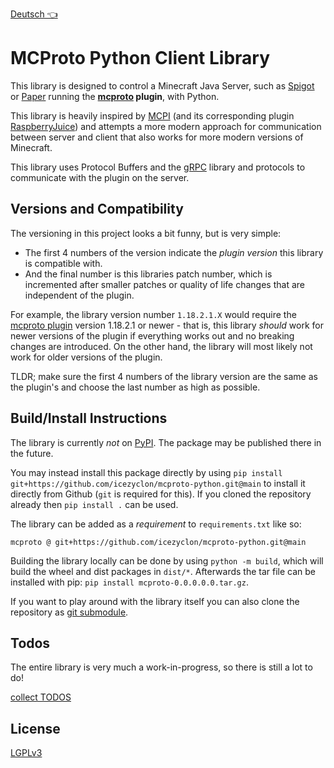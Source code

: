 [Deutsch 👈](README_DEUTSCH.md)

# MCProto Python Client Library

This library is designed to control a Minecraft Java Server, such as [Spigot](https://www.spigotmc.org/) or [Paper](https://papermc.io/) running the **[mcproto](https://github.com/icezyclon/mcproto) plugin**, with Python.

This library is heavily inspired by [MCPI](https://github.com/martinohanlon/mcpi) (and its corresponding plugin [RaspberryJuice](https://github.com/zhuowei/RaspberryJuice)) and attempts a more modern approach for communication between server and client that also works for more modern versions of Minecraft.

This library uses Protocol Buffers and the [gRPC](https://grpc.io/) library and protocols to communicate with the plugin on the server.

## Versions and Compatibility

The versioning in this project looks a bit funny, but is very simple:

* The first 4 numbers of the version indicate the *plugin version* this library is compatible with.
* And the final number is this libraries patch number, which is incremented after smaller patches or quality of life changes that are independent of the plugin.

For example, the library version number `1.18.2.1.X` would require the [mcproto plugin](https://github.com/icezyclon/mcproto) version 1.18.2.1 or newer -
that is, this library *should* work for newer versions of the plugin if everything works out and no breaking changes are introduced.
On the other hand, the library will most likely not work for older versions of the plugin.

TLDR; make sure the first 4 numbers of the library version are the same as the plugin's and choose the last number as high as possible.


## Build/Install Instructions

The library is currently *not* on [PyPI](https://pypi.org/). The package may be published there in the future.

You may instead install this package directly by using `pip install git+https://github.com/icezyclon/mcproto-python.git@main` to install it directly from Github (`git` is required for this).
If you cloned the repository already then `pip install .` can be used.

The library can be added as a *requirement* to `requirements.txt` like so:
```
mcproto @ git+https://github.com/icezyclon/mcproto-python.git@main
```

Building the library locally can be done by using `python -m build`, which will build the wheel and dist packages in `dist/*`.
Afterwards the tar file can be installed with pip: `pip install mcproto-0.0.0.0.0.tar.gz`.

If you want to play around with the library itself you can also clone the repository as [git submodule](https://git-scm.com/book/en/v2/Git-Tools-Submodules).

## Todos

The entire library is very much a work-in-progress, so there is still a lot to do!

[collect TODOS](TODOS.md)

## License

[LGPLv3](LICENSE)
